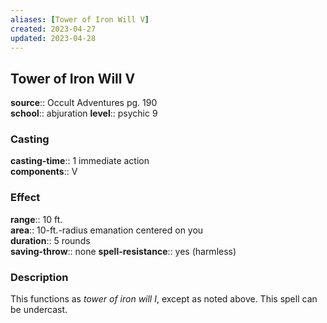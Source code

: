 ```yaml
---
aliases: [Tower of Iron Will V]
created: 2023-04-27
updated: 2023-04-28
---
```


## Tower of Iron Will V

**source**:: Occult Adventures pg. 190  
**school**:: abjuration
**level**:: psychic 9

### Casting

**casting-time**:: 1 immediate action  
**components**:: V

### Effect

**range**:: 10 ft.  
**area**:: 10-ft.-radius emanation centered on you  
**duration**:: 5 rounds  
**saving-throw**:: none
**spell-resistance**:: yes (harmless)

### Description

This functions as *tower of iron will I*, except as noted above. This spell can be undercast.
